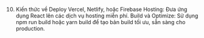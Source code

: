 10. Kiến thức về Deploy
Vercel, Netlify, hoặc Firebase Hosting: Đưa ứng dụng React lên các dịch vụ hosting miễn phí.
Build và Optimize: Sử dụng npm run build hoặc yarn build để tạo bản build tối ưu, sẵn sàng cho production.